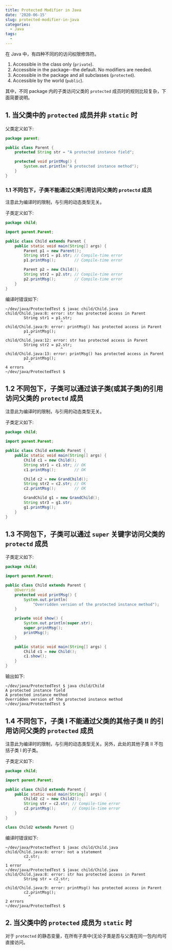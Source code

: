 ```yaml
---
title: Protected Modifier in Java
date: '2020-06-15'
slug: protected-modifier-in-java
categories:
  - Java
tags:
  - 
---
```


在 Java 中，有四种不同的的访问权限修饰符。

1. Accessible in the class only (`private`).
2. Accessible in the package--the default. No modifiers are needed.
3. Accessible in the package and all subclasses (`protected`).
4. Accessible by the world (`public`).

其中，不同 package 内的子类访问父类的 `protected` 成员时的规则比较复杂，下面简要说明。

## 1. 当父类中的 `protected` 成员并非 `static` 时

父类定义如下:

```java
package parent;

public class Parent {
    protected String str = "A protected instance field";

    protected void printMsg() {
        System.out.println("A protected instance method");
    }
}
```

### 1.1 不同包下，子类不能通过父类引用访问父类的 `protectd` 成员

注意此为编译时的限制，与引用的动态类型无关。

子类定义如下:

```java
package child;

import parent.Parent;

public class Child extends Parent {
    public static void main(String[] args) {
        Parent p1 = new Parent();
        String str1 = p1.str; // Compile-time error
        p1.printMsg();        // Compile-time error

        Parent p2 = new Child();
        String str2 = p2.str; // Compile-time error
        p2.printMsg();        // Compile-time error
    }
}
```

编译时错误如下:

```
~/dev/java/ProtectedTest $ javac child/Child.java 
child/Child.java:8: error: str has protected access in Parent
        String str1 = p1.str;
                        ^
child/Child.java:9: error: printMsg() has protected access in Parent
        p1.printMsg();
          ^
child/Child.java:12: error: str has protected access in Parent
        String str2 = p2.str;
                        ^
child/Child.java:13: error: printMsg() has protected access in Parent
        p2.printMsg();
          ^
4 errors
~/dev/java/ProtectedTest $ 
```

## 1.2 不同包下，子类可以通过该子类(或其子类)的引用访问父类的 `protectd` 成员

注意此为编译时的限制，与引用的动态类型无关。

子类定义如下:

```java
package child;

import parent.Parent;

public class Child extends Parent {
    public static void main(String[] args) {
        Child c1 = new Child();
        String str1 = c1.str; // OK
        c1.printMsg();        // OK

        Child c2 = new GrandChild();
        String str2 = c2.str; // OK
        c2.printMsg();        // OK

        GrandChild g1 = new GrandChild();
        String str3 = g1.str;
        g1.printMsg();
    }
}
```

## 1.3 不同包下，子类可以通过 `super` 关键字访问父类的 `protectd` 成员

子类定义如下:

```java
package child;

import parent.Parent;

public class Child extends Parent {
    @Override
    protected void printMsg() {
        System.out.println(
            "Overridden version of the protected instance method");
    }

    private void show() {
        System.out.println(super.str);
        super.printMsg();
        printMsg();
    }

    public static void main(String[] args) {
        Child c1 = new Child();
        c1.show();
    }
}
```

输出如下:

```
~/dev/java/ProtectedTest $ java child/Child
A protected instance field
A protected instance method
Overridden version of the protected instance method
~/dev/java/ProtectedTest $
```

## 1.4 不同包下，子类 I 不能通过父类的其他子类 II 的引用访问父类的 `protected` 成员

注意此为编译时的限制，与引用的动态类型无关。另外，此处的其他子类 II 不包括子类 I 的子类。

子类定义如下:

```java
package child;

import parent.Parent;

public class Child extends Parent {
    public static void main(String[] args) {
        Child2 c2 = new Child2();
        String str = c2.str; // Compile-time error
        c2.printMsg();       // Compile-time error
    }
}

class Child2 extends Parent {}
```

编译时错误如下:

```
~/dev/java/ProtectedTest $ javac child/Child.java 
child/Child.java:8: error: not a statement
        c2.str;
          ^
1 error
~/dev/java/ProtectedTest $ javac child/Child.java 
child/Child.java:8: error: str has protected access in Parent
        String str = c2.str;
                       ^
child/Child.java:9: error: printMsg() has protected access in Parent
        c2.printMsg();
          ^
2 errors
~/dev/java/ProtectedTest $
```

## 2. 当父类中的 `protected` 成员为 `static` 时

对于 `protected` 的静态变量，在所有子类中(无论子类是否与父类在同一包内)均可直接访问。